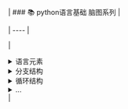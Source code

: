 | ### 📚  python语言基础 脑图系列     |

| ---- |

| <details>
<summary>语言元素</summary>

![](/doc/Mind%20maps/images/python之语言元素.png)

</details>

<details>
<summary>分支结构</summary>

![](/doc/Mind%20maps/images/python之分支结构.png)

</details>

<details>
<summary>循环结构</summary>

![](/doc/Mind%20maps/images/python之循环结构.png)

</details>


<details>
<summary>...</summary>
  
<details>
<summary>函数和模块</summary>

![](/doc/Mind%20maps/images/python之函数和模块.png)

</details>

<details>
<summary>常用数据结构</summary>

![](/doc/Mind%20maps/images/python之常用数据结构.png)

</details>

<details>
<summary>面向对象</summary>

![](/doc/Mind%20maps/images/python之面向对象.png)

</details>

<details>
<summary>面向对象进阶</summary>

![](/doc/Mind%20maps/images/python之面向对象进阶.png)

</details>

<details>
<summary>pycharm常用快捷键</summary>

![](/doc/Mind%20maps/images/pycharm常用快捷键.png)

</details>

<details>
<summary>函数进阶</summary>

![](/doc/Mind%20maps/images/python之函数进阶.png)

</details>

<details>
<summary>函数的高级应用</summary>

![](/doc/Mind%20maps/images/python之函数的高级应用.png)

</details>

<details>
<summary>标准库初探</summary>

![](/doc/Mind%20maps/images/python之标准库初探.png)

</details>

<details>
<summary>文件读写与异常处理</summary>

![](/doc/Mind%20maps/images/文件读写与异常处理.png)

</details>

<details>
<summary>序列化和反序列化</summary>

![](/doc/Mind%20maps/images/序列化和反序列化.png)

</details>

</details> |




